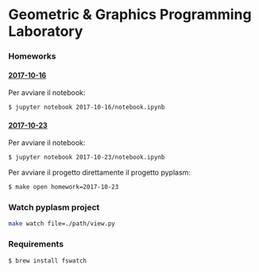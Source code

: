 # Geometric & Graphics Programming Laboratory


### Homeworks

#### [2017-10-16](https://github.com/menxit/ggpl/blob/master/2017-10-16/notebook.ipynb)
Per avviare il notebook:
```sh
$ jupyter notebook 2017-10-16/notebook.ipynb
```

#### [2017-10-23](https://github.com/menxit/ggpl/blob/master/2017-10-23/notebook.ipynb)
Per avviare il notebook:
```sh
$ jupyter notebook 2017-10-23/notebook.ipynb
```
Per avviare il progetto direttamente il progetto pyplasm:
```sh
$ make open homework=2017-10-23
```

### Watch pyplasm project
```sh
make watch file=./path/view.py
```

### Requirements
```sh
$ brew install fswatch
```
